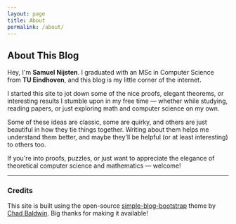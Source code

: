 ```yaml
---
layout: page
title: About
permalink: /about/
---
```


## About This Blog

Hey, I'm **Samuel Nijsten**. I graduated with an MSc in Computer Science from **TU Eindhoven**, and this blog is my little corner of the internet.

I started this site to jot down some of the nice proofs, elegant theorems, or interesting results I stumble upon in my free time — whether while studying, reading papers, or just exploring math and computer science on my own.

Some of these ideas are classic, some are quirky, and others are just beautiful in how they tie things together. Writing about them helps me understand them better, and maybe they'll be helpful (or at least interesting) to others too.

If you're into proofs, puzzles, or just want to appreciate the elegance of theoretical computer science and mathematics — welcome!

---

### Credits

This site is built using the open-source [simple-blog-bootstrap](https://github.com/chadbaldwin/simple-blog-bootstrap) theme by [Chad Baldwin](https://github.com/chadbaldwin). Big thanks for making it available!
